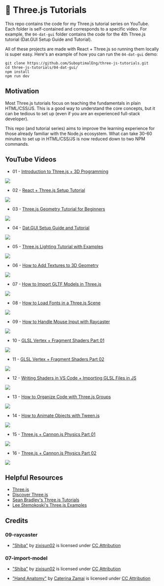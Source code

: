 # 🥉 Three.js Tutorials

This repo contains the code for my Three.js tutorial series on YouTube. Each folder is self-contained and corresponds to a specific video. For example, the `04-dat-gui` folder contains the code for the 4th Three.js tutorial (Dat.GUI Setup Guide and Tutorial).

All of these projects are made with React + Three.js so running them locally is super easy. Here's an example of how you can run the `04-dat-gui` demo:

```
git clone https://github.com/SuboptimalEng/three-js-tutorials.git
cd three-js-tutorials/04-dat-gui/
npm install
npm run dev
```

## Motivation

Most Three.js tutorials focus on teaching the fundamentals in plain HTML/CSS/JS. This is a good way to understand the core concepts, but it can be tedious to set up (even if you are an experienced full-stack developer).

This repo (and tutorial series) aims to improve the learning experience for those already familiar with the Node.js ecosystem. What can take 30-60 minutes to set up in HTML/CSS/JS is now reduced down to two NPM commands.

## YouTube Videos

- 01 - [Introduction to Three.js + 3D Programming](https://www.youtube.com/watch?v=MSZ7nqqgVKc)

<img src="/_thumbnails/01-intro.png">

- 02 - [React + Three.js Setup Tutorial](https://www.youtube.com/watch?v=d63N4g8p_wI)

<img src="/_thumbnails/02-setup-guide.png">

- 03 - [Three.js Geometry Tutorial for Beginners](https://www.youtube.com/watch?v=K_CwmMlNmQo)

<img src="/_thumbnails/03-geometry.png">

- 04 - [Dat.GUI Setup Guide and Tutorial](https://www.youtube.com/watch?v=JyhhHhoqK2o)

<img src="/_thumbnails/04-dat-gui.png">

- 05 - [Three.js Lighting Tutorial with Examples](https://www.youtube.com/watch?v=bsLosbweLNE)

<img src="/_thumbnails/05-lighting.png">

- 06 - [How to Add Textures to 3D Geometry](https://www.youtube.com/watch?v=vLz2Rk1r_gQ)

<img src="/_thumbnails/06-textures.png">

- 07 - [How to Import GLTF Models in Three.js](https://www.youtube.com/watch?v=WBe3xrV4CPM)

<img src="/_thumbnails/07-import-model.png">

- 08 - [How to Load Fonts in a Three.js Scene](https://www.youtube.com/watch?v=l7K9AMnesJQ)

<img src="/_thumbnails/08-font-loader.png">

- 09 - [How to Handle Mouse Input with Raycaster](https://www.youtube.com/watch?v=CbUhot3K-gc)

<img src="/_thumbnails/09-raycaster.png">

- 10 - [GLSL Vertex + Fragment Shaders Part 01](https://www.youtube.com/watch?v=EntBBM6nqQA)

<img src="/_thumbnails/10-shaders-part-01.png">

- 11 - [GLSL Vertex + Fragment Shaders Part 02](https://www.youtube.com/watch?v=dRo7SnOJlEM)

<img src="/_thumbnails/11-shaders-part-02.png">

- 12 - [Writing Shaders in VS Code + Importing GLSL Files in JS](https://www.youtube.com/watch?v=RDughHM9qoE)

<img src="/_thumbnails/12-shaders-in-vscode.png">

- 13 - [How to Organize Code with Three.js Groups](https://www.youtube.com/watch?v=tXBpv9cDmhg)

<img src="/_thumbnails/13-object-groups.png">

- 14 - [How to Animate Objects with Tween.js](https://www.youtube.com/watch?v=zXqCj8jeAi0)

<img src="/_thumbnails/14-tween-js.png">

- 15 - [Three.js + Cannon.js Physics Part 01](https://www.youtube.com/watch?v=Ht1JzJ6kB7g)

<img src="/_thumbnails/15-physics-part-01.png">

- 16 - [Three.js + Cannon.js Physics Part 02](https://www.youtube.com/watch?v=RYWMKucBDiI)

<img src="/_thumbnails/16-physics-part-02.png">

## Helpful Resources

- [Three.js](https://threejs.org/)
- [Discover Three.js](https://discoverthreejs.com/book/introduction/)
- [Sean Bradley's Three.js Tutorials](https://sbcode.net/threejs/)
- [Lee Stemokoski's Three.js Examples](https://stemkoski.github.io/Three.js/index.html)

## Credits

### 09-raycaster

- ["Shiba"](https://sketchfab.com/3d-models/shiba-faef9fe5ace445e7b2989d1c1ece361c) by [zixisun02](https://sketchfab.com/zixisun51) is licensed under [CC Attribution](http://creativecommons.org/licenses/by/4.0/)

### 07-import-model

- ["Shiba"](https://sketchfab.com/3d-models/shiba-faef9fe5ace445e7b2989d1c1ece361c) by [zixisun02](https://sketchfab.com/zixisun51) is licensed under [CC Attribution](http://creativecommons.org/licenses/by/4.0/)

- ["Hand Anatomy"](https://sketchfab.com/3d-models/hand-anatomy-ada8498be9754e9f90b2eecc1b4ef8c5) by [Caterina Zamai](https://www.artstation.com/zaccate) is licensed under [CC Attribution](https://creativecommons.org/licenses/by/4.0/)
